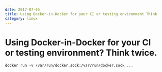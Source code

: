 ```yaml
---
date: 2017-07-05
title: Using Docker-in-Docker for your CI or testing environment Think twice
category: linux
---
```

# Using Docker-in-Docker for your CI or testing environment? Think twice.


```
docker run -v /var/run/docker.sock:/var/run/docker.sock ...
```

